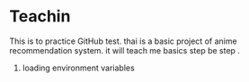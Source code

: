 # Teachin
This is to practice GitHub test.
thai is a basic project of anime recommendation system. 
it will teach me basics step be step . 
1) loading environment variables 